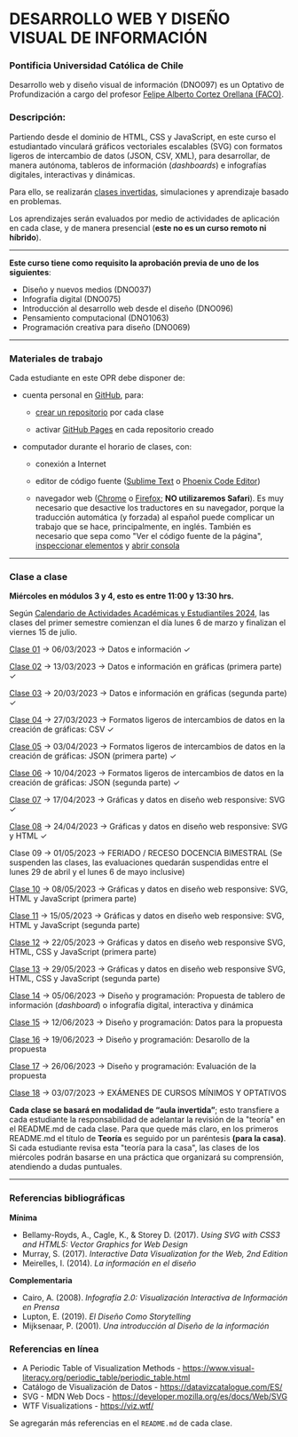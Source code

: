 # DESARROLLO WEB Y DISEÑO VISUAL DE INFORMACIÓN

### Pontificia Universidad Católica de Chile

Desarrollo web y diseño visual de información (DNO097) es un Optativo de Profundización a cargo del profesor [Felipe Alberto Cortez Orellana (FACO)](https://faco.cl/).

### Descripción:

Partiendo desde el dominio de HTML, CSS y JavaScript, en este curso el estudiantado vinculará gráficos vectoriales escalables (SVG) con formatos ligeros de intercambio de datos (JSON, CSV, XML), para desarrollar, de manera autónoma, tableros de información (*dashboards*) e infografías digitales, interactivas y dinámicas. 

Para ello, se realizarán [clases invertidas](https://desarrollodocente.uc.cl/servicios/asesorias-personalizadas/metodologias-innovadoras/aprendizaje-invertido/), simulaciones y aprendizaje basado en problemas. 

Los aprendizajes serán evaluados por medio de actividades de aplicación en cada clase, y de manera presencial (**este no es un curso remoto ni híbrido**).

- - - - - - - - - -

**Este curso tiene como requisito la aprobación previa de uno de los siguientes**:

- Diseño y nuevos medios (DNO037)
- Infografía digital (DNO075)
- Introducción al desarrollo web desde el diseño (DNO096)
- Pensamiento computacional (DNO1063)
- Programación creativa para diseño (DNO069) 

- - - - - - - - - -

### Materiales de trabajo

Cada estudiante en este OPR debe disponer de:

- cuenta personal en [GitHub](https://github.com/join), para:

  - [crear un repositorio](https://docs.github.com/es/get-started/quickstart/create-a-repo) por cada clase

  - activar [GitHub Pages](https://docs.github.com/es/pages/getting-started-with-github-pages/creating-a-github-pages-site) en cada repositorio creado

- computador durante el horario de clases, con:

  - conexión a Internet

  - editor de código fuente ([Sublime Text](https://www.sublimetext.com/) o [Phoenix Code Editor](https://phcode.dev/))

  - navegador web ([Chrome](https://www.google.com/intl/es-419/chrome/) o [Firefox](https://www.mozilla.org/es-CL/firefox/new/); **NO utilizaremos Safari**). Es muy necesario que desactive los traductores en su navegador, porque la traducción automática (y forzada) al español puede complicar un trabajo que se hace, principalmente, en inglés. También es necesario que sepa como "Ver el código fuente de la página", [inspeccionar elementos](https://support.hostinger.es/es/articles/2333029-como-inspeccionar-los-elementos-del-sitio-web) y [abrir consola](https://transferwise.com/es/help/articles/2954851/como-abrir-la-consola-de-tu-navegador)

- - - - - - - - -

### Clase a clase

**Miércoles en módulos 3 y 4, esto es entre 11:00 y 13:30 hrs.** 

Según [Calendario de Actividades Académicas y Estudiantiles 2024](https://registrosacademicos.uc.cl/wp-content/uploads/2023/11/Calendario-Academico-2024.pdf), las clases del primer semestre comienzan el día lunes 6 de marzo y finalizan el viernes 15 de julio.

[Clase 01](https://github.com/profesorfaco/dno097-2024/tree/main/clase-01) → 06/03/2023 → Datos e información ✓

[Clase 02](https://github.com/profesorfaco/dno097-2024/tree/main/clase-02) → 13/03/2023 → Datos e información en gráficas (primera parte) ✓

[Clase 03](https://github.com/profesorfaco/dno097-2024/tree/main/clase-03) → 20/03/2023 → Datos e información en gráficas (segunda parte) ✓

[Clase 04](https://github.com/profesorfaco/dno097-2024/tree/main/clase-04) → 27/03/2023 → Formatos ligeros de intercambios de datos en la creación de gráficas: CSV ✓

[Clase 05](https://github.com/profesorfaco/dno097-2024/tree/main/clase-05) → 03/04/2023 → Formatos ligeros de intercambios de datos en la creación de gráficas: JSON (primera parte) ✓

[Clase 06](https://github.com/profesorfaco/dno097-2024/tree/main/clase-06) → 10/04/2023 → Formatos ligeros de intercambios de datos en la creación de gráficas: JSON (segunda parte) ✓

[Clase 07](https://github.com/profesorfaco/dno097-2024/tree/main/clase-07) → 17/04/2023 → Gráficas y datos en diseño web responsive: SVG ✓

[Clase 08](https://github.com/profesorfaco/dno097-2024/tree/main/clase-08)  → 24/04/2023 → Gráficas y datos en diseño web responsive: SVG y HTML ✓

Clase 09  → 01/05/2023 → FERIADO / RECESO DOCENCIA BIMESTRAL (Se suspenden las clases, las evaluaciones quedarán suspendidas entre el lunes 29 de abril y el lunes 6 de mayo inclusive)

[Clase 10](https://github.com/profesorfaco/dno097-2024/tree/main/clase-10)  → 08/05/2023 → Gráficas y datos en diseño web responsive: SVG, HTML y JavaScript (primera parte)

[Clase 11](https://github.com/profesorfaco/dno097-2024/tree/main/clase-11)  → 15/05/2023 → Gráficas y datos en diseño web responsive: SVG, HTML y JavaScript (segunda parte)

[Clase 12](https://github.com/profesorfaco/dno097-2024/tree/main/clase-12) → 22/05/2023 → Gráficas y datos en diseño web responsive SVG, HTML, CSS y JavaScript (primera parte)

[Clase 13](https://github.com/profesorfaco/dno097-2024/tree/main/clase-13)  → 29/05/2023 → Gráficas y datos en diseño web responsive SVG, HTML, CSS y JavaScript (segunda parte)

[Clase 14](https://github.com/profesorfaco/dno097-2024/tree/main/clase-14)  → 05/06/2023 → Diseño y programación: Propuesta de tablero de información (*dashboard*) o infografía digital, interactiva y dinámica

[Clase 15](https://github.com/profesorfaco/dno097-2024/tree/main/clase-15)  → 12/06/2023 → Diseño y programación: Datos para la propuesta

[Clase 16](https://github.com/profesorfaco/dno097-2024/tree/main/clase-16)  → 19/06/2023 → Diseño y programación: Desarollo de la propuesta

[Clase 17](https://github.com/profesorfaco/dno097-2024/tree/main/clase-17)  → 26/06/2023 → Diseño y programación: Evaluación de la propuesta

[Clase 18](https://github.com/profesorfaco/dno097-2024/tree/main/clase-18) → 03/07/2023 → EXÁMENES DE CURSOS MÍNIMOS Y OPTATIVOS

**Cada clase se basará en modalidad de “aula invertida”**; esto transfiere a cada estudiante la responsabilidad de adelantar la revisión de la "teoría" en el README.md de cada clase. Para que quede más claro, en los primeros README.md el título de **Teoría** es seguido por un paréntesis **(para la casa)**. Si cada estudiante revisa esta "teoría para la casa", las clases de los miércoles podrán basarse en una práctica que organizará su comprensión, atendiendo a dudas puntuales.

- - - - - - - 

### Referencias bibliográficas

**Mínima**

- Bellamy-Royds, A., Cagle, K., & Storey D. (2017). *Using SVG with CSS3 and HTML5: Vector Graphics for Web Design*
- Murray, S. (2017). *Interactive Data Visualization for the Web, 2nd Edition*
- Meirelles, I. (2014). *La información en el diseño*

**Complementaria**

- Cairo, A. (2008). *Infografía 2.0: Visualización Interactiva de Información en Prensa*
- Lupton, E. (2019). *El Diseño Como Storytelling*
- Mijksenaar, P. (2001). *Una introducción al Diseño de la información*

### Referencias en línea

- A Periodic Table of Visualization Methods - https://www.visual-literacy.org/periodic_table/periodic_table.html
- Catálogo de Visualización de Datos - https://datavizcatalogue.com/ES/
- SVG - MDN Web Docs - https://developer.mozilla.org/es/docs/Web/SVG
- WTF Visualizations - https://viz.wtf/

Se agregarán más referencias en el `README.md` de cada clase.


